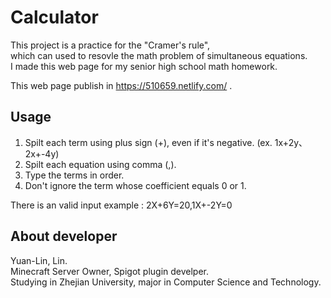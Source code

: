 # Calculator

This project is a practice for the "Cramer's rule",  
which can used to resovle the math problem of simultaneous equations.  
I made this web page for my senior high school math homework.  

This web page publish in https://510659.netlify.com/ .  

## Usage
1. Spilt each term using plus sign (+), even if it's negative. (ex. 1x+2y、2x+-4y)  
2. Spilt each equation using comma (,).  
3. Type the terms in order.  
4. Don't ignore the term whose coefficient equals 0 or 1.  
  
There is an valid input example : 2X+6Y=20,1X+-2Y=0  

## About developer

Yuan-Lin, Lin.  
Minecraft Server Owner, Spigot plugin develper.  
Studying in Zhejian University, major in Computer Science and Technology.  
